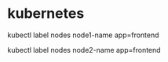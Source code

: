 # kubernetes

kubectl label nodes node1-name app=frontend

kubectl label nodes node2-name app=frontend